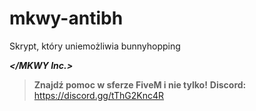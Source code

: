 # mkwy-antibh
Skrypt, który uniemożliwia bunnyhopping

***</MKWY Inc.>***
> **Znajdź pomoc w sferze FiveM i nie tylko!**
> **Discord:** https://discord.gg/tThG2Knc4R
